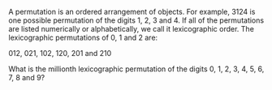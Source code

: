 A permutation is an ordered arrangement of objects. For example, 3124 is one possible permutation of the digits 1, 2, 3 and 4. If all of the permutations are listed numerically or alphabetically, we call it lexicographic order. The lexicographic permutations of 0, 1 and 2 are:

012, 021, 102, 120, 201 and 210

What is the millionth lexicographic permutation of the digits 0, 1, 2, 3, 4, 5, 6, 7, 8 and 9?